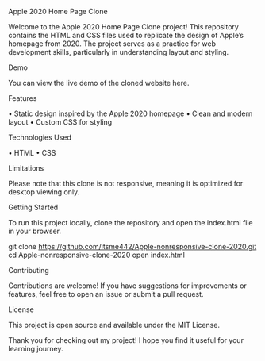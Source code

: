 Apple 2020 Home Page Clone

Welcome to the Apple 2020 Home Page Clone project! This repository contains the HTML and CSS files used to replicate the design of Apple’s homepage from 2020. The project serves as a practice for web development skills, particularly in understanding layout and styling.

Demo

You can view the live demo of the cloned website here.

Features

 • Static design inspired by the Apple 2020 homepage
 • Clean and modern layout
 • Custom CSS for styling

Technologies Used

 • HTML
 • CSS

Limitations

Please note that this clone is not responsive, meaning it is optimized for desktop viewing only.

Getting Started

To run this project locally, clone the repository and open the index.html file in your browser.

git clone https://github.com/itsme442/Apple-nonresponsive-clone-2020.git
cd Apple-nonresponsive-clone-2020
open index.html

Contributing

Contributions are welcome! If you have suggestions for improvements or features, feel free to open an issue or submit a pull request.

License

This project is open source and available under the MIT License.

Thank you for checking out my project! I hope you find it useful for your learning journey.
